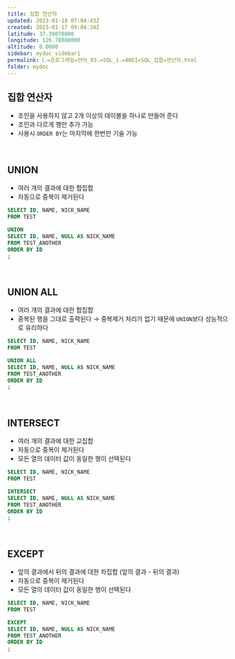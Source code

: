 ```yaml
---
title: 집합 연산자
updated: 2023-01-18 07:04:43Z
created: 2023-01-17 09:04:34Z
latitude: 37.39070000
longitude: 126.78880000
altitude: 0.0000
sidebar: mydoc_sidebar1
permalink: Ⅰ.=프로그래밍=언어_03.=SQL_1.=ANSI=SQL_집합=연산자.html
folder: mydoc
---
```


## 집합 연산자
- 조인을 사용하지 않고 2개 이상의 테이블을 하나로 만들어 준다
- 조인과 다르게 행만 추가 가능
- 사용시 `ORDER BY`는 마지막에 한번만 기술 가능
<br>

## UNION
- 여러 개의 결과에 대한 합집합
- 자동으로 중복이 제거된다

```sql
SELECT ID, NAME, NICK_NAME
FROM TEST

UNION
SELECT ID, NAME, NULL AS NICK_NAME
FROM TEST_ANOTHER
ORDER BY ID
;
```

<br>

## UNION ALL
- 여러 개의 결과에 대한 합집합
- 중복된 행을 그대로 출력된다
  → 중복제거 처리가 없기 때문에 `UNION`보다 성능적으로 유리하다

```sql
SELECT ID, NAME, NICK_NAME
FROM TEST

UNION ALL
SELECT ID, NAME, NULL AS NICK_NAME
FROM TEST_ANOTHER
ORDER BY ID
;
```

<br>

## INTERSECT
- 여러 개의 결과에 대한 교집합
- 자동으로 중복이 제거된다
- 모든 열의 데이터 값이 동일한 행이 선택된다

```sql
SELECT ID, NAME, NICK_NAME
FROM TEST

INTERSECT
SELECT ID, NAME, NULL AS NICK_NAME
FROM TEST_ANOTHER
ORDER BY ID
;
```

<br>

## EXCEPT
- 앞의 결과에서 뒤의 결과에 대한 차집합 (앞의 결과 - 뒤의 결과)
- 자동으로 중복이 제거된다
- 모든 열의 데이터 값이 동일한 행이 선택된다

```sql
SELECT ID, NAME, NICK_NAME
FROM TEST

EXCEPT
SELECT ID, NAME, NULL AS NICK_NAME
FROM TEST_ANOTHER
ORDER BY ID
;
```
